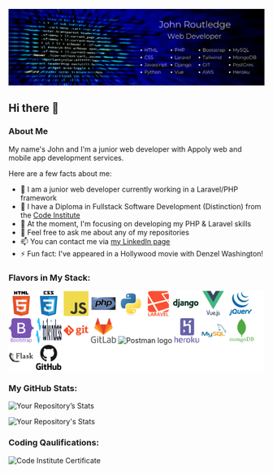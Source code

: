 ![MasterHead](https://github.com/johnroutledge/johnroutledge/blob/main/NewBanner.png)

## Hi there 👋

### About Me

My name's John and I'm a junior web developer with Appoly web and mobile app development services.

Here are a few facts about me:

- 🔭 I am a junior web developer currently working in a Laravel/PHP framework 
- 🌱 I have a Diploma in Fullstack Software Development (Distinction) from the [Code Institute](https://www.codeinstitute.net)
- 🤔 At the moment, I'm focusing on developing my PHP & Laravel skills
- 💬 Feel free to ask me about any of my repositories
- 📫 You can contact me via [my LinkedIn page](https://www.linkedin.com/in/john-routledge/)
- ⚡ Fun fact: I've appeared in a Hollywood movie with Denzel Washington!

### Flavors in My Stack:

<div style="background-color: white !important;">
  <img src="https://github.com/devicons/devicon/blob/master/icons/html5/html5-original-wordmark.svg" alt="HTML logo" width="50px" height="50px"/>
  <img src="https://github.com/devicons/devicon/blob/master/icons/css3/css3-original-wordmark.svg" alt="CSS logo" width="50px" height="50px"/>         
  <img src="https://github.com/devicons/devicon/blob/master/icons/javascript/javascript-original.svg" alt="JavaScript logo" width="50px" height="50px">
  <img src="https://github.com/devicons/devicon/blob/master/icons/php/php-original.svg" alt="PHP logo" width="50px" height="50px"/>
  <img src="https://github.com/devicons/devicon/blob/master/icons/python/python-original.svg" alt="Python logo" width="50px" height="50px"/>
  <img src="https://github.com/devicons/devicon/blob/master/icons/laravel/laravel-plain-wordmark.svg" alt="Laravel logo" width="50px" height="50px"/>
  <img src="https://github.com/devicons/devicon/blob/master/icons/django/django-plain-wordmark.svg" alt="Django logo" width="50px" height="50px"/>
  <img src="https://github.com/devicons/devicon/blob/master/icons/vuejs/vuejs-original-wordmark.svg" alt="VueJS logo" width="50px" height="50px"/>
  <img src="https://github.com/devicons/devicon/blob/master/icons/jquery/jquery-plain-wordmark.svg" alt="jQuery logo" width="50px" height="50px"/>
  <img src="https://github.com/devicons/devicon/blob/master/icons/bootstrap/bootstrap-plain-wordmark.svg" alt="Bootstrap logo" height="50px" width="50px"/>
  <img src="https://github.com/devicons/devicon/blob/master/icons/tailwindcss/tailwindcss-original-wordmark.svg" alt="Bootstrap logo" height="50px" width="50px" />
  <img src="https://github.com/devicons/devicon/blob/master/icons/git/git-plain-wordmark.svg" alt="Git logo" width="50px" height="50px"/>
  <img src="https://github.com/devicons/devicon/blob/master/icons/gitlab/gitlab-original-wordmark.svg" alt="GitLab logo" width="50px" height="50px"/>
  <img src="[https://github.com/postmanlabs](https://user-images.githubusercontent.com/2676579/34940598-17cc20f0-f9be-11e7-8c6d-f0190d502d64.png)" alt="Postman logo" height="50px" width="50px"/>
  <img src="https://github.com/devicons/devicon/blob/master/icons/heroku/heroku-plain-wordmark.svg" alt="Heroku logo" width="50px" height="50px"/>
  <img src="https://github.com/devicons/devicon/blob/master/icons/mysql/mysql-original-wordmark.svg" alt="mySQL logo" height="50px" width="50px"/>
  <img src="https://github.com/devicons/devicon/blob/master/icons/mongodb/mongodb-plain-wordmark.svg" alt="MongoDB logo" width="50px" height="50px"/>
  <img src="https://github.com/devicons/devicon/blob/master/icons/flask/flask-original-wordmark.svg" alt="Flask logo" width="50px" height="50px"/>
  <img src="https://github.com/devicons/devicon/blob/master/icons/github/github-original-wordmark.svg" alt="GitHub logo" width="50px" height="50px"/>
</div>


### My GitHub Stats:

![Your Repository’s Stats](https://github-readme-stats.vercel.app/api?username=johnroutledge&show_icons=true&theme=prussian)

![Your Repository's Stats](https://github-readme-stats.vercel.app/api/top-langs/?username=johnroutledge&theme=prussian)


### Coding Qaulifications:

<img src="https://api.accredible.com/v1/frontend/credential_website_embed_image/certificate/48850361" alt="Code Institute Certificate" width=50% />
